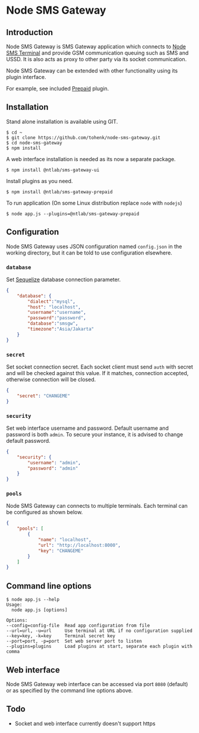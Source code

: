 # Node SMS Gateway

## Introduction

Node SMS Gateway is SMS Gateway application which connects to
[Node SMS Terminal](https://github.com/tohenk/node-sms-terminal) and provide
GSM communication queuing such as SMS and USSD. It is also acts as proxy to
other party via its socket communication.

Node SMS Gateway can be extended with other functionality using its plugin
interface.

For example, see included [Prepaid](https://github.com/tohenk/node-sms-gateway-prepaid) plugin.

## Installation

Stand alone installation is available using GIT.

```
$ cd ~
$ git clone https://github.com/tohenk/node-sms-gateway.git
$ cd node-sms-gateway
$ npm install
```

A web interface installation is needed as its now a separate package.

```
$ npm install @ntlab/sms-gateway-ui
```

Install plugins as you need.

```
$ npm install @ntlab/sms-gateway-prepaid
```

To run application (On some Linux distribution replace `node` with `nodejs`)

```
$ node app.js --plugins=@ntlab/sms-gateway-prepaid
```

## Configuration

Node SMS Gateway uses JSON configuration named `config.json` in the working
directory, but it can be told to use configuration elsewhere.

### `database`

Set [Sequelize](http://docs.sequelizejs.com/) database connection parameter.

```json
{
    "database": {
        "dialect":"mysql",
        "host": "localhost",
        "username":"username",
        "password":"password",
        "database":"smsgw",
        "timezone":"Asia/Jakarta"
    }
}
```

### `secret`

Set socket connection secret. Each socket client must send `auth` with secret
and will be checked against this value. If it matches, connection accepted,
otherwise connection will be closed.

```json
{
    "secret": "CHANGEME"
}
```

### `security`

Set web interface username and password. Default username and password is both
`admin`. To secure your instance, it is advised to change default password.

```json
{
    "security": {
        "username": "admin",
        "password": "admin"
    }
}
```

### `pools`

Node SMS Gateway can connects to multiple terminals. Each terminal can be
configured as shown below.

```json
{
    "pools": [
        {
            "name": "localhost",
            "url": "http://localhost:8000",
            "key": "CHANGEME"
        }
    ]
}
```

## Command line options

```
$ node app.js --help
Usage:
  node app.js [options]

Options:
--config=config-file  Read app configuration from file
--url=url, -u=url     Use terminal at URL if no configuration supplied
--key=key, -k=key     Terminal secret key
--port=port, -p=port  Set web server port to listen
--plugins=plugins     Load plugins at start, separate each plugin with comma
```

## Web interface

Node SMS Gateway web interface can be accessed via port `8080` (default) or as
specified by the command line options above.

## Todo

- Socket and web interface currently doesn't support https